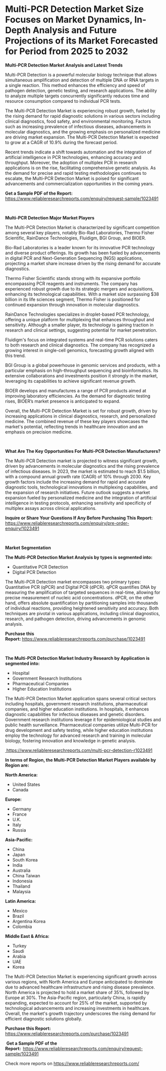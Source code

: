 <p><h1>Multi-PCR Detection Market Size Focuses on Market Dynamics, In-Depth Analysis and Future Projections of its Market Forecasted for Period from 2025 to 2032</h1></p><p><strong>Multi-PCR Detection Market Analysis and Latest Trends</strong></p>
<p><p>Multi-PCR Detection is a powerful molecular biology technique that allows simultaneous amplification and detection of multiple DNA or RNA targets in a single reaction. This method enhances the efficiency and speed of pathogen detection, genetic testing, and research applications. The ability to analyze multiple targets concurrently significantly reduces time and resource consumption compared to individual PCR tests.</p><p>The Multi-PCR Detection Market is experiencing robust growth, fueled by the rising demand for rapid diagnostic solutions in various sectors including clinical diagnostics, food safety, and environmental monitoring. Factors such as increasing prevalence of infectious diseases, advancements in molecular diagnostics, and the growing emphasis on personalized medicine are driving market expansion. The Multi-PCR Detection Market is expected to grow at a CAGR of 10.9% during the forecast period.</p><p>Recent trends indicate a shift towards automation and the integration of artificial intelligence in PCR technologies, enhancing accuracy and throughput. Moreover, the adoption of multiplex PCR in research applications is on the rise, facilitating comprehensive genetic analysis. As the demand for precise and rapid testing methodologies continues to escalate, the Multi-PCR Detection Market is poised for significant advancements and commercialization opportunities in the coming years.</p></p>
<p><strong>Get a Sample PDF of the Report:&nbsp;</strong> <a href="https://www.reliableresearchreports.com/enquiry/request-sample/1023491?utm_campaign=3315&utm_medium=2&utm_source=Github&utm_content=ia&utm_term=11032025&utm_id=multi-pcr-detection">https://www.reliableresearchreports.com/enquiry/request-sample/1023491</a></p>
<p>&nbsp;</p>
<p><strong>Multi-PCR Detection Major Market Players</strong></p>
<p><p>The Multi-PCR Detection Market is characterized by significant competition among several key players, notably Bio-Rad Laboratories, Thermo Fisher Scientific, RainDance Technologies, Fluidigm, BGI Group, and BIOER. </p><p>Bio-Rad Laboratories is a leader known for its innovative PCR technology and diverse product offerings. Its growth has been fueled by advancements in digital PCR and Next-Generation Sequencing (NGS) applications, projecting a market share increase driven by the rising demand for accurate diagnostics.</p><p>Thermo Fisher Scientific stands strong with its expansive portfolio encompassing PCR reagents and instruments. The company has experienced robust growth due to its strategic mergers and acquisitions, enhancing its technological capabilities. With a market size surpassing $38 billion in its life sciences segment, Thermo Fisher is positioned for continued expansion through innovation in molecular diagnostics.</p><p>RainDance Technologies specializes in droplet-based PCR technology, offering a unique platform for multiplexing that enhances throughput and sensitivity. Although a smaller player, its technology is gaining traction in research and clinical settings, suggesting potential for market penetration.</p><p>Fluidigm's focus on integrated systems and real-time PCR solutions caters to both research and clinical diagnostics. The company has recognized a growing interest in single-cell genomics, forecasting growth aligned with this trend.</p><p>BGI Group is a global powerhouse in genomic services and products, with a particular emphasis on high-throughput sequencing and bioinformatics. Its extensive collaborations and investments position it strongly in the market, leveraging its capabilities to achieve significant revenue growth.</p><p>BIOER develops and manufactures a range of PCR products aimed at improving laboratory efficiencies. As the demand for diagnostic testing rises, BIOER’s market presence is anticipated to expand.</p><p>Overall, the Multi-PCR Detection Market is set for robust growth, driven by increasing applications in clinical diagnostics, research, and personalized medicine. The combined revenue of these key players showcases the market's potential, reflecting trends in healthcare innovation and an emphasis on precision medicine.</p></p>
<p>&nbsp;</p>
<p><strong>What Are The Key Opportunities For Multi-PCR Detection Manufacturers?</strong></p>
<p><p>The Multi-PCR Detection market is projected to witness significant growth, driven by advancements in molecular diagnostics and the rising prevalence of infectious diseases. In 2023, the market is estimated to reach $1.5 billion, with a compound annual growth rate (CAGR) of 10% through 2030. Key growth factors include the increasing demand for rapid and accurate diagnostic tools, technological innovations in multiplexing capabilities, and the expansion of research initiatives. Future outlook suggests a market expansion fueled by personalized medicine and the integration of artificial intelligence in testing protocols, enhancing sensitivity and specificity of multiplex assays across clinical applications.</p></p>
<p><strong>Inquire or Share Your Questions If Any Before Purchasing This Report:</strong> <a href="https://www.reliableresearchreports.com/enquiry/pre-order-enquiry/1023491?utm_campaign=3315&utm_medium=2&utm_source=Github&utm_content=ia&utm_term=11032025&utm_id=multi-pcr-detection">https://www.reliableresearchreports.com/enquiry/pre-order-enquiry/1023491</a></p>
<p>&nbsp;</p>
<p><strong>Market Segmentation</strong></p>
<p><strong>The Multi-PCR Detection Market Analysis by types is segmented into:</strong></p>
<p><ul><li>Quantitative PCR Detection</li><li>Digital PCR Detection</li></ul></p>
<p><p>The Multi-PCR Detection market encompasses two primary types: Quantitative PCR (qPCR) and Digital PCR (dPCR). qPCR quantifies DNA by measuring the amplification of targeted sequences in real-time, allowing for precise measurement of nucleic acid concentrations. dPCR, on the other hand, offers absolute quantification by partitioning samples into thousands of individual reactions, providing heightened sensitivity and accuracy. Both techniques are pivotal in various applications, including clinical diagnostics, research, and pathogen detection, driving advancements in genomic analysis.</p></p>
<p><strong>Purchase this Report:&nbsp;</strong><a href="https://www.reliableresearchreports.com/purchase/1023491?utm_campaign=3315&utm_medium=2&utm_source=Github&utm_content=ia&utm_term=11032025&utm_id=multi-pcr-detection">https://www.reliableresearchreports.com/purchase/1023491</a></p>
<p>&nbsp;</p>
<p><strong>The Multi-PCR Detection Market Industry Research by Application is segmented into:</strong></p>
<p><ul><li>Hospital</li><li>Government Research Institutions</li><li>Pharmaceutical Companies</li><li>Higher Education Institutions</li></ul></p>
<p><p>The Multi-PCR Detection Market application spans several critical sectors including hospitals, government research institutions, pharmaceutical companies, and higher education institutions. In hospitals, it enhances diagnostic capabilities for infectious diseases and genetic disorders. Government research institutions leverage it for epidemiological studies and public health surveillance. Pharmaceutical companies utilize Multi-PCR for drug development and safety testing, while higher education institutions employ the technology for advanced research and training in molecular biology, fostering innovation and knowledge in genetic analysis.</p></p>
<p><a href="https://www.reliableresearchreports.com/multi-pcr-detection-r1023491?utm_campaign=3315&utm_medium=2&utm_source=Github&utm_content=ia&utm_term=11032025&utm_id=multi-pcr-detection">&nbsp;https://www.reliableresearchreports.com/multi-pcr-detection-r1023491</a></p>
<p><strong>In terms of Region, the Multi-PCR Detection Market Players available by Region are:</strong></p>
<p>
    <p> <strong> North America: </strong>
        <ul>
            <li>United States</li>
            <li>Canada</li>
        </ul>
        </p> 
    <p> <strong> Europe: </strong>
        <ul>
            <li>Germany</li>
            <li>France</li>
            <li>U.K.</li>
            <li>Italy</li>
            <li>Russia</li>
        </ul>
        </p> 
    <p> <strong> Asia-Pacific: </strong>
        <ul>
            <li>China</li>
            <li>Japan</li>
            <li>South Korea</li>
            <li>India</li>
            <li>Australia</li>
            <li>China Taiwan</li>
            <li>Indonesia</li>
            <li>Thailand</li>
            <li>Malaysia</li>
        </ul>
        </p> 
    <p> <strong> Latin America: </strong>
        <ul>
            <li>Mexico</li>
            <li>Brazil</li>
            <li>Argentina Korea</li>
            <li>Colombia</li>
        </ul>
        </p> 
    <p> <strong> Middle East & Africa: </strong>
        <ul>
            <li>Turkey</li>
            <li>Saudi</li>
            <li>Arabia</li>
            <li>UAE</li>
            <li>Korea</li>
        </ul>
    </p>
    </p>
<p><p>The Multi-PCR Detection Market is experiencing significant growth across various regions, with North America and Europe anticipated to dominate due to advanced healthcare infrastructure and rising disease prevalence. North America is projected to hold a market share of 35%, followed by Europe at 30%. The Asia-Pacific region, particularly China, is rapidly expanding, expected to account for 25% of the market, supported by technological advancements and increasing investments in healthcare. Overall, the market's growth trajectory underscores the rising demand for efficient diagnostic solutions globally.</p></p>
<p><strong>Purchase this Report: </strong><a href="https://www.reliableresearchreports.com/purchase/1023491?utm_campaign=3315&utm_medium=2&utm_source=Github&utm_content=ia&utm_term=11032025&utm_id=multi-pcr-detection">https://www.reliableresearchreports.com/purchase/1023491</a></p>
<p>&nbsp;<strong>Get a Sample PDF of the Report:&nbsp;&nbsp;</strong><a href="https://www.reliableresearchreports.com/enquiry/request-sample/1023491?utm_campaign=3315&utm_medium=2&utm_source=Github&utm_content=ia&utm_term=11032025&utm_id=multi-pcr-detection">https://www.reliableresearchreports.com/enquiry/request-sample/1023491</a></p>
<p><strong></strong></p>
<p>Check more reports on <a href="https://www.reliableresearchreports.com/?utm_campaign=3315&utm_medium=2&utm_source=Github&utm_content=ia&utm_term=11032025&utm_id=multi-pcr-detection">https://www.reliableresearchreports.com/</a></p>